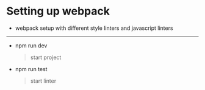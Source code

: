 # Setting up webpack
- webpack setup with different style linters and javascript linters

---

- npm run dev
  > start project
- npm run test 
  > start linter
